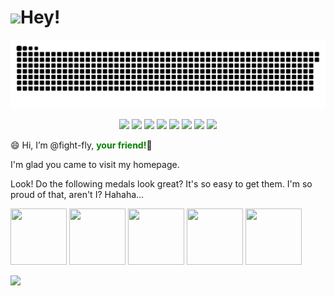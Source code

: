 # <img src="https://media.giphy.com/media/hvRJCLFzcasrR4ia7z/giphy.gif" width="3%">Hey!

![](/img/github-contribution-grid-snake.svg)

<div align="center">
<img  src="https://img.shields.io/badge/GFW-%E8%AE%A9%E7%94%9F%E6%B4%BB%E5%8F%98%E5%BE%97%E6%9B%B4%E7%BE%8E%E5%A5%BD-brightgreen" /> 
<img  src="https://img.shields.io/badge/Happy-FFFF-aquamarine" />
<img  src="https://img.shields.io/badge/Sad-0000-blue" />
<img  src="https://img.shields.io/badge/Proud-FFFF-chocolate" />
<img  src="https://img.shields.io/badge/Lucky-FFFF-green" />
<img  src="https://img.shields.io/badge/LOVE-FFFF-red" />
<img  src="https://img.shields.io/badge/Popularity-FFFF-green" />
<img  src="https://img.shields.io/badge/Handsome-FFFF-violet" />
</div>

😄 Hi, I’m @fight-fly, <b style="color: green!important;">your friend!</b>👋

I'm glad you came to visit my homepage.

Look! Do the following medals look great? It's so easy to get them. I'm so proud of that, aren't I? Hahaha...

<div align="left">
<img  src="https://github.githubassets.com/images/modules/profile/achievements/yolo-default.png" width="90" height="90" />
<img  src="https://github.githubassets.com/images/modules/profile/achievements/pull-shark-default.png" width="90" height="90" />
<img  src="https://github.githubassets.com/images/modules/profile/achievements/starstruck-default.png" width="90" height="90" />
<img  src="https://github.githubassets.com/images/modules/profile/achievements/arctic-code-vault-contributor-default.png" width="90" height="90" />
<img  src="https://github.githubassets.com/images/modules/profile/achievements/mars-2020-contributor-default.png" width="90" height="90" />
</div>


![](https://github.githubassets.com/images/modules/profile/profile-first-repo.svg)
